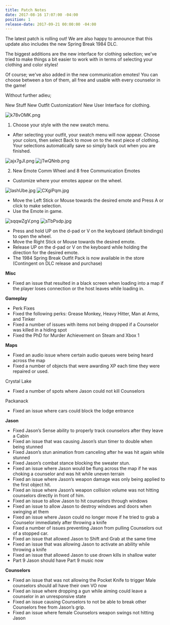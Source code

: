 ```yaml
---
title: Patch Notes
date: 2017-08-16 17:07:00 -04:00
position: 1
release-date: 2017-09-21 00:00:00 -04:00
---
```


The latest patch is rolling out! We are also happy to announce that this update also includes the new Spring Break 1984 DLC. 

The biggest additions are the new interface for clothing selection; we've tried to make things a bit easier to work with in terms of selecting your clothing and color styles! 

Of course; we've also added in the new communication emotes! You can choose between a ton of them, all free and usable with every counselor in the game! 

Without further adieu;

New Stuff
New Outfit Customization!
New User Interface for clothing.

![k78vOMK.png](/uploads/k78vOMK.png)

1. Choose your style with the new swatch menu.
* After selecting your outfit, your swatch menu will now appear. Choose your colors, then select Back to move on to the next piece of clothing. Your selections automatically save so simply back out when you are finished. 

![ajx7gJl.png](/uploads/ajx7gJl.png)
![jTwQNnb.png](/uploads/jTwQNnb.png)

2. New Emote Comm Wheel and 8 free Communication Emotes
* Customize where your emotes appear on the wheel.

![IashUbe.jpg](/uploads/IashUbe.jpg)
![CXgiPqm.jpg](/uploads/CXgiPqm.jpg)

* Move the Left Stick or Mouse towards the desired emote and Press A or click to make selection.
* Use the Emote in game.

![sqqwZgV.png](/uploads/sqqwZgV.png)
![sTbPsdp.jpg](/uploads/sTbPsdp.jpg)

* Press and hold UP on the d-pad or V on the keyboard (default bindings) to open the wheel.
* Move the Right Stick or Mouse towards the desired emote.
* Release UP on the d-pad or V on the keyboard while holding the direction for the desired emote.
* The 1984 Spring Break Outfit Pack is now available in the store (Contingent on DLC release and purchase)

**Misc**
* Fixed an issue that resulted in a black screen when loading into a map if the player loses connection or the host leaves while loading in.

**Gameplay**
* Perk Fixes
* Fixed the following perks: Grease Monkey, Heavy Hitter, Man at Arms, and Tinker
* Fixed a number of issues with items not being dropped if a Counselor was killed in a hiding spot
* Fixed the PhD for Murder Achievement on Steam and Xbox 1

**Maps**
* Fixed an audio issue where certain audio queues were being heard across the map
* Fixed a number of objects that were awarding XP each time they were repaired or used.

Crystal Lake
* Fixed a number of spots where Jason could not kill Counselors

Packanack
* Fixed an issue where cars could block the lodge entrance

**Jason**
* Fixed Jason’s Sense ability to properly track counselors after they leave a Cabin
* Fixed an issue that was causing Jason’s stun timer to double when being stunned
* Fixed Jason’s stun animation from canceling after he was hit again while stunned
* Fixed Jason’s combat stance blocking the sweater stun.
* Fixed an issue where Jason would be flung across the map if he was choking a counselor and was hit while uneven terrain
* Fixed an issue where Jason’s weapon damage was only being applied to the first object hit.
* Fixed an issue where Jason’s weapon collision volume was not hitting counselors directly in front of him.
* Fixed an issue to allow Jason to hit counselors through windows
* Fixed an issue to allow Jason to destroy windows and doors when swinging at them
* Fixed an issue where Jason could no longer move if he tried to grab a Counselor immediately after throwing a knife
* Fixed a number of issues preventing Jason from pulling Counselors out of a stopped car.
* Fixed an issue that allowed Jason to Shift and Grab at the same time
* Fixed an issue that was allowing Jason to activate an ability while throwing a knife
* Fixed an issue that allowed Jason to use drown kills in shallow water
* Part 9 Jason should have Part 9 music now

**Counselors**
* Fixed an issue that was not allowing the Pocket Knife to trigger
Male counselors should all have their own VO now
* Fixed an issue where dropping a gun while aiming could leave a counselor in an unresponsive state
* Fixed an issue causing Counselors to not be able to break other Counselors free from Jason’s grip.
* Fixed an issue where female Counselors weapon swings not hitting Jason




